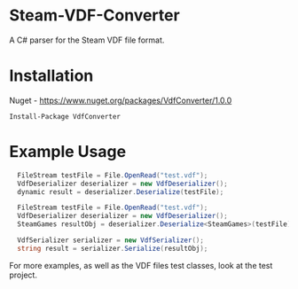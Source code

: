 # Steam-VDF-Converter
A C# parser for the Steam VDF file format.

# Installation
Nuget - https://www.nuget.org/packages/VdfConverter/1.0.0

```
Install-Package VdfConverter
```

# Example Usage

```c#
  FileStream testFile = File.OpenRead("test.vdf");
  VdfDeserializer deserializer = new VdfDeserializer();
  dynamic result = deserializer.Deserialize(testFile);

  FileStream testFile = File.OpenRead("test.vdf");
  VdfDeserializer deserializer = new VdfDeserializer();
  SteamGames resultObj = deserializer.Deserialize<SteamGames>(testFile);

  VdfSerializer serializer = new VdfSerializer();
  string result = serializer.Serialize(resultObj);
```

For more examples, as well as the VDF files test classes, look at the test project.
